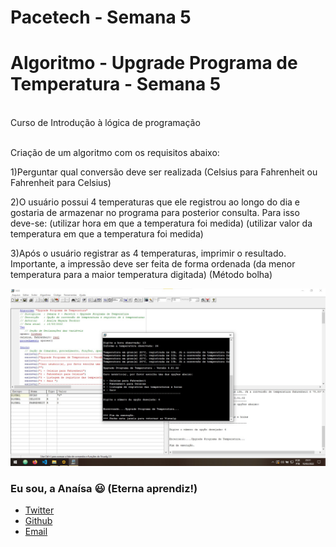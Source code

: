 # Pacetech - Semana 5 

# Algoritmo - Upgrade Programa de Temperatura - Semana 5 

<br>Curso de Introdução à lógica de programação</br>

<br>Criação de um algoritmo com os requisitos abaixo:<br>

1)Perguntar qual conversão deve ser realizada (Celsius para Fahrenheit ou Fahrenheit para Celsius)

2)O usuário possui 4 temperaturas que ele registrou ao longo do dia e gostaria de armazenar no programa para posterior consulta. Para isso deve-se:
(utilizar hora em que a temperatura foi medida)
(utilizar valor da temperatura em que a temperatura foi medida)

3)Após o usuário registrar as 4 temperaturas, imprimir o resultado. Importante, a impressão deve ser feita de forma ordenada (da menor temperatura para a maior temperatura digitada) (Método bolha)

![temperaturaHoras.jpg](temperaturaHoras.jpg)

### Eu sou, a Anaísa 😃 (Eterna aprendiz!)
- [Twitter](https://twitter.com/AnaisaMayara)
- [Github](https://github.com/anaisateodoro)
- [Email](anaisateodoro@gmail.com)

